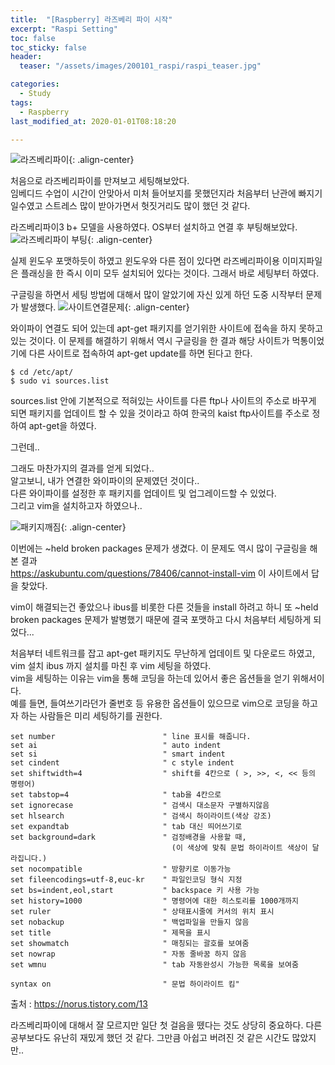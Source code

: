 ```yaml
---
title:  "[Raspberry] 라즈베리 파이 시작"
excerpt: "Raspi Setting"
toc: false
toc_sticky: false
header:
  teaser: "/assets/images/200101_raspi/raspi_teaser.jpg"

categories:
  - Study
tags:
  - Raspberry
last_modified_at: 2020-01-01T08:18:20

---
```


![라즈베리파이](https://yeollog.github.io/assets/images/200101_raspi/raspi_teaser.jpg "라즈베리파이"){: .align-center}

처음으로 라즈베리파이를 만져보고 세팅해보았다.  
임베디드 수업이 시간이 안맞아서 미처 들어보지를 못했던지라 처음부터 난관에 빠지기 일수였고 
스트레스 많이 받아가면서 헛짓거리도 많이 했던 것 같다.

라즈베리파이3 b+ 모델을 사용하였다. OS부터 설치하고 연결 후 부팅해보았다.
![라즈베리파이 부팅](https://yeollog.github.io/assets/images/200101_raspi/raspi1.jpg "라즈베리파이 부팅"){: .align-center}


실제 윈도우 포맷하듯이 하였고 윈도우와 다른 점이 있다면 라즈베리파이용 이미지파일은 플래싱을 한 즉시 이미 모두 설치되어 있다는 것이다.
그래서 바로 세팅부터 하였다.  

구글링을 하면서 세팅 방법에 대해서 많이 알았기에 자신 있게 하던 도중 시작부터 문제가 발생했다.
![사이트연결문제](https://yeollog.github.io/assets/images/200101_raspi/raspi2.jpg "사이트연결문제"){: .align-center}

와이파이 연결도 되어 있는데 apt-get 패키지를 얻기위한 사이트에 접속을 하지 못하고 있는 것이다.
이 문제를 해결하기 위해서 역시 구글링을 한 결과 해당 사이트가 먹통이었기에 다른 사이트로 접속하여
apt-get update를 하면 된다고 한다. 

```
$ cd /etc/apt/
$ sudo vi sources.list
```
sources.list 안에 기본적으로 적혀있는 사이트를 다른 ftp나 사이트의 주소로 바꾸게 되면
패키지를 업데이트 할 수 있을 것이라고 하여 한국의 kaist ftp사이트를 주소로 정하여 apt-get을 하였다.

그런데..  

그래도 마찬가지의 결과를 얻게 되었다..  
알고보니, 내가 연결한 와이파이의 문제였던 것이다..  
다른 와이파이를 설정한 후 패키지를 업데이트 및 업그레이드할 수 있었다.  
그리고 vim을 설치하고자 하였으나..

![패키지깨짐](https://yeollog.github.io/assets/images/200101_raspi/raspi3.jpg "패키지 깨짐"){: .align-center}

이번에는 ~held broken packages 문제가 생겼다. 이 문제도 역시 많이 구글링을 해본 결과  
<https://askubuntu.com/questions/78406/cannot-install-vim> 이 사이트에서 답을 찾았다.  

vim이 해결되는건 좋았으나 ibus를 비롯한 다른 것들을 install 하려고 하니 또 ~held broken packages 문제가 발병했기 때문에
결국 포맷하고 다시 처음부터 세팅하게 되었다...

처음부터 네트워크를 잡고 apt-get 패키지도 무난하게 업데이트 및 다운로드 하였고, vim 설치 ibus 까지 설치를 마친 후 vim 세팅을 하였다.  
vim을 세팅하는 이유는 vim을 통해 코딩을 하는데 있어서 좋은 옵션들을 얻기 위해서이다.  
예를 들면, 들여쓰기라던가 줄번호 등 유용한 옵션들이 있으므로 vim으로 코딩을 하고자 하는 사람들은 미리 세팅하기를 권한다.

```
set number                        " line 표시를 해줍니다.
set ai                            " auto indent
set si                            " smart indent
set cindent                       " c style indent
set shiftwidth=4                  " shift를 4칸으로 ( >, >>, <, << 등의 명령어)
set tabstop=4                     " tab을 4칸으로
set ignorecase                    " 검색시 대소문자 구별하지않음
set hlsearch                      " 검색시 하이라이트(색상 강조)
set expandtab                     " tab 대신 띄어쓰기로
set background=dark               " 검정배경을 사용할 때,  
                                    (이 색상에 맞춰 문법 하이라이트 색상이 달라집니다.)
set nocompatible                  " 방향키로 이동가능
set fileencodings=utf-8,euc-kr    " 파일인코딩 형식 지정
set bs=indent,eol,start           " backspace 키 사용 가능
set history=1000                  " 명령어에 대한 히스토리를 1000개까지
set ruler                         " 상태표시줄에 커서의 위치 표시
set nobackup                      " 백업파일을 만들지 않음
set title                         " 제목을 표시
set showmatch                     " 매칭되는 괄호를 보여줌
set nowrap                        " 자동 줄바꿈 하지 않음
set wmnu                          " tab 자동완성시 가능한 목록을 보여줌

syntax on                         " 문법 하이라이트 킴"
```

출처 : <https://norus.tistory.com/13>


라즈베리파이에 대해서 잘 모르지만 일단 첫 걸음을 뗐다는 것도 상당히 중요하다. 다른 공부보다도 유난히 재밌게 했던 것 같다. 그만큼 아쉽고 버려진 것 같은 시간도 많았지만..